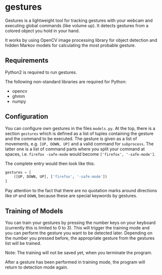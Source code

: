 gestures
========

Gestures is a lightweight tool for tracking gestures with your webcam and 
executing global commands (like volume up). It detects gestures
from a colored object you hold in your hand.

It works by using OpenCV image processing library for object detection
and hidden Markov models for calculating the most probable gesture.


Requirements
------------
Python2 is required to run gestures.

The following non-standard libraries are required for Python:
- opencv
- ghmm
- numpy

Configuration
-------------
You can configure own gestures in the files `models.py`.
At the top, there is a section `gestures` which is defined as a list of
tuples containing the gesture and the command to be executed. The gesture
is given as a list of movements, e.g. `[UP, DOWN, UP]` and a valid
command for `subprocess`. The latter one is a list of command parts where
you split your command at spaces, i.e. `firefox -safe-mode` would become
`['firefox', '-safe-mode']`.

The complete entry would then look like this:

```python
gestures = [
    ([UP, DOWN, UP], ['firefox', '-safe-mode'])
]
```

Pay attention to the fact that there are no quotation marks around directions
like `UP` and `DOWN`, because these are special keywords by gestures.

Training of Models
------------------
You can train your gestures by pressing the number keys on your keyboard
(currently this is limited to 0 to 3). This will trigger the training
mode and you can perform the gesture you want to be detected later.
Depending on the number you pressed before, the appropriate gesture
from the gestures list will be trained.

Note: The training will not be saved yet, when you terminate the program.

After a gesture has been performed in training mode, the program will
return to detection mode again.
